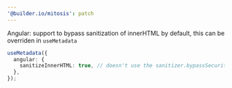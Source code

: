 ```yaml
---
'@builder.io/mitosis': patch
---
```


Angular: support to bypass sanitization of innerHTML by default, this can be overriden in `useMetadata`

```ts
useMetadata({
  angular: {
    sanitizeInnerHTML: true, // doesn't use the sanitizer.bypassSecurityTrustHtml
  },
});
```
